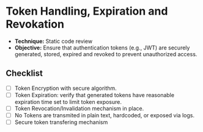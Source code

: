 # Token Handling, Expiration and Revokation

- **Technique:** Static code review 
- **Objective:** Ensure that authentication tokens (e.g., JWT) are securely
                 generated, stored, expired and revoked to prevent unauthorized
                 access.

## Checklist

- [ ] Token Encryption with secure algorithm.
- [ ] Token Expiration: verify that generated tokens have reasonable expiration
      time set to limit token exposure.
- [ ] Token Revocation/Invalidation mechanism in place.
- [ ] No Tokens are transmited in plain text, hardcoded, or exposed via logs.
- [ ] Secure token transfering mechanism
